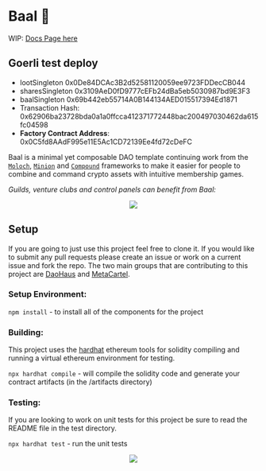 # Baal 👺

WIP: [Docs Page here](https://baal-docs.vercel.app/)

## Goerli test deploy

- lootSingleton 0x0De84DCAc3B2d52581120059ee9723FDDecCB044
- sharesSingleton 0x3109AeD0fD9777cEFb24dBa5eb5030987bd9E3F3
- baalSingleton 0x69b442eb55714A0B144134AED015517394Ed1871
- Transaction Hash: 0x62906ba23728bda0a1a0ffcca412371772448bac200497030462da615fc04598
- **Factory Contract Address**: 0x0C5fd8AAdF995e11E5Ac1CD72139Ee4fd72cDeFC


Baal is a minimal yet composable DAO template continuing work from the [`Moloch`](https://github.com/MolochVentures/moloch), [`Minion`](https://github.com/raid-guild/moloch-minion) and [`Compound`](https://github.com/compound-finance/compound-protocol/tree/master/contracts/Governance) frameworks to make it easier for people to combine and command crypto assets with intuitive membership games.

*Guilds, venture clubs and control panels can benefit from Baal:* 

<p align="center"><img src="https://media.giphy.com/media/rgwNTGFUbNTgsgiYha/giphy.gif"></p>

## Setup

If you are going to just use this project feel free to clone it.  If you would like to submit any pull requests please create an issue or work on a current issue and fork the repo.  The two main groups that are contributing to this project are [DaoHaus](https://discord.com/channels/709210493549674598) and [MetaCartel](https://discord.com/channels/702325961433284609).

### Setup Environment:

`npm install` - to install all of the components for the project

### Building:

This project uses the [hardhat](https://hardhat.org/) ethereum tools for solidity compiling and running a virtual ethereum environment for testing.

`npx hardhat compile` - will compile the solidity code and generate your contract artifacts (in the /artifacts directory)

### Testing:

If you are looking to work on unit tests for this project be sure to read the README file in the test directory.

`npx hardhat test` - run the unit tests


<p align="center"><img src="https://media.giphy.com/media/rgwNTGFUbNTgsgiYha/giphy.gif"></p>

